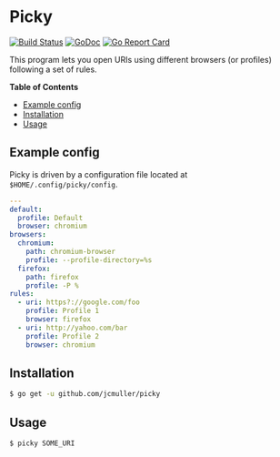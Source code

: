 # Picky

[![Build Status](https://travis-ci.org/jcmuller/picky.svg?branch=master)](https://travis-ci.org/jcmuller/picky)
[![GoDoc](https://godoc.org/github.com/jcmuller/picky?status.svg)](https://godoc.org/github.com/jcmuller/picky)
[![Go Report Card](https://goreportcard.com/badge/github.com/jcmuller/picky)](https://goreportcard.com/report/github.com/jcmuller/picky)

This program lets you open URIs using different browsers (or profiles) following a set of rules.

**Table of Contents**
- [Example config](#example-config)
- [Installation](#installation)
- [Usage](#usage)

## Example config
Picky is driven by a configuration file located at `$HOME/.config/picky/config`.

```yaml
---
default:
  profile: Default
  browser: chromium
browsers:
  chromium:
    path: chromium-browser
    profile: --profile-directory=%s
  firefox:
    path: firefox
    profile: -P %
rules:
  - uri: https?://google.com/foo
    profile: Profile 1
    browser: firefox
  - uri: http://yahoo.com/bar
    profile: Profile 2
    browser: chromium
```

## Installation
```bash
$ go get -u github.com/jcmuller/picky
```

## Usage
```bash
$ picky SOME_URI
```